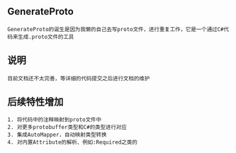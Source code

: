 ##  GenerateProto 
    GenerateProto的诞生是因为我懒的自己去写proto文件，进行重复工作，它是一个通过C#代码来生成.proto文件的工具

## 说明

    目前文档还不太完善，等详细的代码提交之后进行文档的维护

## 后续特性增加

    1. 将代码中的注释映射到proto文件中
    2. 对更多protobuffer类型和C#的类型进行对应
    3. 集成AutoMapper，自动映射类型转换
    4. 对内置Attribute的解析、例如:Required之类的


